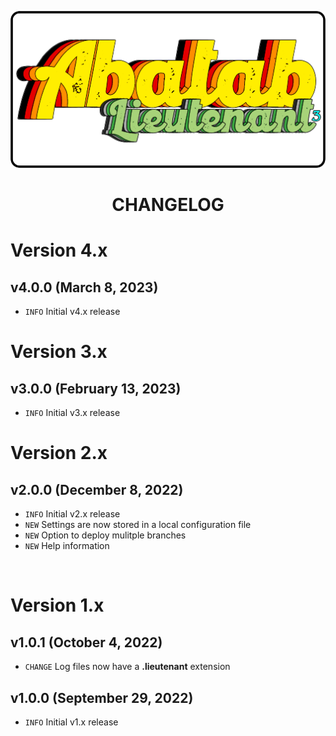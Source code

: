 <div align="center">

![Logo][Logo]

# CHANGELOG

</div>

# Version 4.x

## v4.0.0 (March 8, 2023)

* `INFO` Initial v4.x release

# Version 3.x

## v3.0.0 (February 13, 2023)

* `INFO` Initial v3.x release

# Version 2.x

## v2.0.0 (December 8, 2022)

* `INFO` Initial v2.x release
* `NEW` Settings are now stored in a local configuration file
* `NEW` Option to deploy mulitple branches
* `NEW` Help information

<br>

# Version 1.x

## v1.0.1 (October 4, 2022)

* `CHANGE` Log files now have a **.lieutenant** extension

## v1.0.0 (September 29, 2022)

* `INFO`  Initial v1.x release

[Logo]: ../resources/images/logos/AbatabLieutenantLogo.png